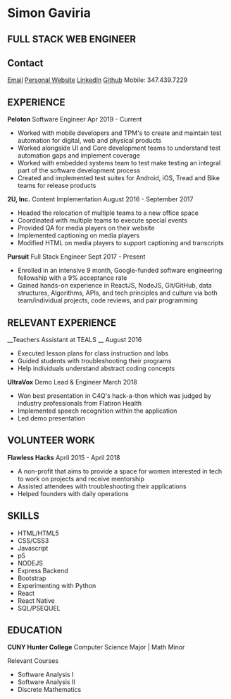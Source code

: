 # Simon Gaviria

## FULL STACK  WEB  ENGINEER

## Contact

[Email](simongaviria1@gmail.com)
[Personal Website](simongaviria.nyc)
[LinkedIn](linkedin.com/in/simon-gaviria)
[Github](github.com/simongaviria)
Mobile: 347.439.7229

## EXPERIENCE

__Peloton__
Software Engineer
Apr 2019 - Current

* Worked with mobile developers and TPM's to create and maintain test automation for digital, web and physical products
* Worked alongside UI and Core development teams to understand test automation gaps and implement coverage
* Worked with embedded systems team to test make testing an integral part of the software development process
* Created and implemented test suites for Android, iOS, Tread and Bike teams for release products

__2U, Inc.__
Content Implementation
August 2016 - September 2017  

* Headed the relocation of multiple teams to a new office space
* Coordinated with multiple teams to execute special events
* Provided QA for media players on their website
* Implemented captioning on media players
* Modified HTML on media players to support captioning and transcripts

__Pursuit__
Full Stack Engineer 
Sept 2017 - Present

* Enrolled in an intensive 9 month, Google-funded software engineering fellowship with a 9% acceptance rate
* Gained hands-on experience in ReactJS, NodeJS, Git/GitHub, data structures, Algorithms, APIs, and tech principles and culture via both team/individual projects, code reviews, and pair programming


## RELEVANT EXPERIENCE

__Teachers Assistant at TEALS __
August 2016

* Executed lesson plans for class instruction and labs 
* Guided students with troubleshooting their programs 
* Help individuals understand abstract coding concepts


__UltraVox__
Demo Lead & Engineer 
March 2018  

* Won best presentation in C4Q's hack-a-thon which was judged by industry professionals from Flatiron Health
* Implemented speech recognition within the application
* Led demo presentation


## VOLUNTEER WORK

__Flawless Hacks__
April 2015 - April 2018

* A non-profit that aims to provide a space for women interested in tech to work on projects and receive mentorship
* Assisted attendees with troubleshooting their applications
* Helped founders with daily operations

## SKILLS

* HTML/HTML5
* CSS/CSS3
* Javascript
* p5
* NODEJS
* Express Backend
* Bootstrap
* Experimenting with Python
* React
* React Native
* SQL/PSEQUEL

## EDUCATION 

__CUNY Hunter College__
Computer Science Major | Math Minor 

Relevant Courses
* Software Analysis I
* Software Analysis II
* Discrete Mathematics



